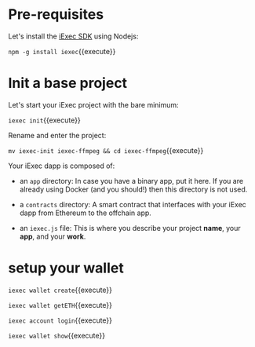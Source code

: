 # Pre-requisites
Let's install the [iExec SDK](https://github.com/iExecBlockchainComputing/iexec-sdk) using Nodejs:

`npm -g install iexec`{{execute}}

# Init a base project

Let's start your iExec project with the bare minimum:

`iexec init`{{execute}}

Rename and enter the project:

`mv iexec-init iexec-ffmpeg && cd iexec-ffmpeg`{{execute}}

Your iExec dapp is composed of:

* an ```app``` directory: In case you have a binary app, put it here. If you are already using Docker (and you should!) then this directory is not used.

* a ```contracts``` directory: A smart contract that interfaces with your iExec dapp from Ethereum to the offchain app.

* an ```iexec.js``` file: This is where you describe your project **name**, your **app**, and your **work**.

# setup your wallet

`iexec wallet create`{{execute}}

`iexec wallet getETH`{{execute}}

`iexec account login`{{execute}}

`iexec wallet show`{{execute}}
